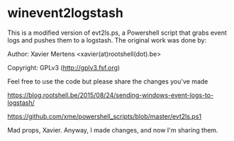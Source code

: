 # winevent2logstash

This is a modified version of evt2ls.ps, a Powershell script that grabs event logs and pushes them to a logstash.  The original work was done by:

Author: Xavier Mertens <xavier(at)rootshell(dot).be>

Copyright: GPLv3 (http://gplv3.fsf.org)

Feel free to use the code but please share the changes you've made

https://blog.rootshell.be/2015/08/24/sending-windows-event-logs-to-logstash/

https://github.com/xme/powershell_scripts/blob/master/evt2ls.ps1

Mad props, Xavier.  Anyway, I made changes, and now I'm sharing them.
